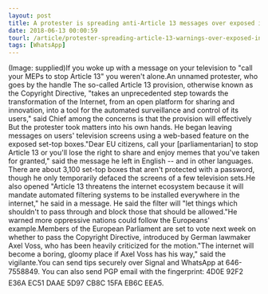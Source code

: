 ```yaml
---
layout: post
title: A protester is spreading anti-Article 13 messages over exposed internet TVs
date: 2018-06-13 00:00:59
tourl: /article/protester-spreading-article-13-warnings-over-exposed-internet-tv/
tags: [WhatsApp]
---
```

(Image: supplied)If you woke up with a message on your television to "call your MEPs to stop Article 13" you weren't alone.An unnamed protester, who goes by the handle The so-called Article 13 provision, otherwise known as the Copyright Directive, "takes an unprecedented step towards the transformation of the Internet, from an open platform for sharing and innovation, into a tool for the automated surveillance and control of its users," said Chief among the concerns is that the provision will effectively But the protester took matters into his own hands. He began leaving messages on users' television screens using a web-based feature on the exposed set-top boxes."Dear EU citizens, call your [parliamentarian] to stop Article 13 or you'll lose the right to share and enjoy memes that you've taken for granted," said the message he left in English -- and in other languages. There are about 3,100 set-top boxes that aren't protected with a password, though he only temporarily defaced the screens of a few television sets.He also opened "Article 13 threatens the internet ecosystem because it will mandate automated filtering systems to be installed everywhere in the internet," he said in a message. He said the filter will "let things which shouldn't to pass through and block those that should be allowed."He warned more oppressive nations could follow the Europeans' example.Members of the European Parliament are set to vote next week on whether to pass the Copyright Directive, introduced by German lawmaker Axel Voss, who has been heavily criticized for the motion."The internet will become a boring, gloomy place if Axel Voss has his way," said the vigilante.You can send tips securely over Signal and WhatsApp at 646-7558849. You can also send PGP email with the fingerprint: 4D0E 92F2 E36A EC51 DAAE 5D97 CB8C 15FA EB6C EEA5.
